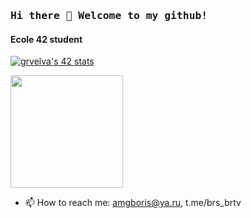 ### <samp>Hi there 👋 Welcome to my github!</samp>

#### Ecole 42 student

[![grvelva's 42 stats](https://badge42.vercel.app/api/v2/cl8osjwbn00110gmmauqfnha0/stats?cursusId=21&coalitionId=48)](https://github.com/JaeSeoKim/badge42)

<p>
  <img height="180em" src="https://github-readme-stats.vercel.app/api/top-langs/?username=kukinpower&hide=swift,roff,php,Makefile,Cmake,python,shell,html,css,Assembly,dockerfile,javascript&langs_count=8&layout=compact&show_icons=true&hide_border=true&&count_private=true&include_all_commits=true" />
</p>

<!--
[![GitHub Streak](https://github-readme-streak-stats.herokuapp.com?user=bbritva&theme=github-light)](https://git.io/streak-stats)
[![GitHub stats](https://github-readme-stats.vercel.app/api?username=bbritva)](https://github.com/anuraghazra/github-readme-stats)
-->
- 📫 How to reach me: amgboris@ya.ru, t.me/brs_brtv

<!---
bbritva/bbritva is a ✨ special ✨ repository because its `README.md` (this file) appears on your GitHub profile.
You can click the Preview link to take a look at your changes.
--->
